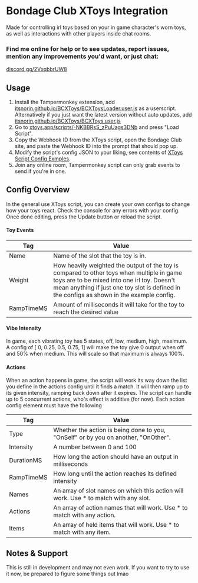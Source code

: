 # Bondage Club XToys Integration

Made for controlling irl toys  based on your in game character's worn toys, as well as interactions with other players inside chat rooms.

### Find me online for help or to see updates, report issues, mention any improvements you'd want, or just chat:

[discord.gg/2VxqbbrUW8](https://discord.gg/2VxqbbrUW8)

## Usage

1. Install the Tampermonkey extension, add [itsnorin.github.io/BCXToys/BCXToysLoader.user.js](https://itsnorin.github.io/BCXToys/BCXToysLoader.user.js) as a userscript. Alternatively if you just want the latest version without auto updates, add [itsnorin.github.io/BCXToys/BCXToys.user.js](https://itsnorin.github.io/BCXToys/BCXToys.user.js)
2. Go to [xtoys.app/scripts/-NKBBRsS_zPuUags3DNb](https://xtoys.app/scripts/-NKBBRsS_zPuUags3DNb) and press "Load Script".
3. Copy the Webhook ID from the XToys script, open the Bondage Club site, and paste the Webhook ID into the prompt that should pop up.
4. Modify the script's config JSON to your liking, see contents of [XToys Script Config Exmples](https://github.com/ItsNorin/Bondage-Club-XToys-Integration/tree/main/XToys%20Script%20Config%20Examples).
5. Join any online room, Tampermonkey script can only grab events to send if you're in one.

## Config Overview

In the general use XToys script, you can create your own configs to change how your toys react. Check the console for any errors with your config. Once done editing, press the Update button or reload the script.

#### Toy Events

Tag        | Value
-----------|---
Name       | Name of the slot that the toy is in.
Weight     | How heavily weighted the output of the toy is compared to other toys when multiple in game toys are to be mixed into one irl toy. Doesn't mean anything if just one toy slot is defined in the configs as shown in the example config.
RampTimeMS | Amount of milliseconds it will take for the toy to reach the desired value

#### Vibe Intensity

In game, each vibrating toy has 5 states, off, low, medium, high, maximum. A config of [ 0, 0.25, 0.5, 0.75, 1] will make the toy give 0 output when off and 50% when medium. This will scale so that maximum is always 100%.

#### Actions

When an action happens in game, the script will work its way down the list you define in the actions config until it finds a match. It will then ramp up to its given intensity, ramping back down after it expires. The script can handle up to 5 concurrent actions, who's effect is additive (for now). Each action config element must have the following

Tag        | Value
-----------|---
Type       | Whether the action is being done to you, "OnSelf" or by you on another, "OnOther". 
Intensity  | A number between 0 and 100
DurationMS | How long the action should have an output in milliseconds
RampTimeMS | How long until the action reaches its defined intensity
Names      | An array of slot names on which this action will work. Use * to match with any slot.
Actions    | An array of action names that will work. Use * to match with any action.
Items      | An array of held items that will work. Use * to match with any item.


## Notes & Support
This is still in development and may not even work. If you want to try to use it now, be prepared to figure some things out lmao